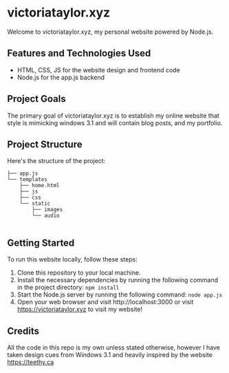 # victoriataylor.xyz

Welcome to victoriataylor.xyz, my personal website powered by Node.js. 
## Features and Technologies Used

- HTML, CSS, JS for the website design and frontend code
- Node.js for the app.js backend

## Project Goals

The primary goal of victoriataylor.xyz is to establish my online website that style is mimicking windows 3.1 and will contain blog posts, and my portfolio.

## Project Structure

Here's the structure of the project:
```
├── app.js                      
└── templates
    ├── home.html               
    ├── js                      
    ├── css                     
    └── static                  
        ├── images              
        └── audio   


```


## Getting Started

To run this website locally, follow these steps:

1. Clone this repository to your local machine.
2. Install the necessary dependencies by running the following command in the project directory:
```npm install```
3. Start the Node.js server by running the following command:
```node app.js```
4. Open your web browser and visit http://localhost:3000 or visit https://victoriataylor.xyz to visit my website!

## Credits

All the code in this repo is my own unless stated otherwise, however I have taken design cues from Windows 3.1 and heavily inspired by the website https://teethy.ca
